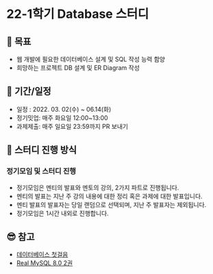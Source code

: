 # 22-1학기 Database 스터디

## :dart: 목표
- 웹 개발에 필요한 데이터베이스 설계 및 SQL 작성 능력 함양
- 희망하는 프로젝트 DB 설계 및 ER Diagram 작성

## :date: 기간/일정
- 일정 : 2022. 03. 02(수) ~ 06.14(화)
- 정기밋업: 매주 화요일 12:00~13:00
- 과제제출: 매주 일요일 23:59까지 PR 보내기

## :memo: 스터디 진행 방식
### 정기모임 및 스터디 진행
- 정기모임은 멘티의 발표와 멘토의 강의, 2가지 파트로 진행됩니다.
- 멘티의 발표는 지난 주 강의 내용에 대한 정리 혹은 과제에 대한 발표입니다.
- 멘티 발표의 발표자는 당일 랜덤으로 선택되며, 지난 주 발표자는 제외됩니다.
- 정기모임은 1시간 내외로 진행합니다.

## 😎 참고
- [데이터베이스 첫걸음](http://www.yes24.com/Product/Goods/32613394)
- [Real MySQL 8.0 2권](http://www.yes24.com/Product/Goods/103415767)
